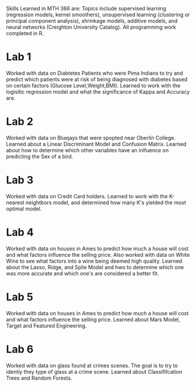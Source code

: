 Skills Learned in MTH 366 are: Topics include supervised learning (regression models, kernel smoothers), unsupervised learning (clustering or principal component analysis), shrinkage models, additive models, and neural networks (Creighton University Catalog). All programming work completed in R.
# Lab 1
Worked with data on Diabtetes Patients who were Pima Indians to try and predict which patients were at risk of being diagnosed with diabetes based on certain factors (Glucose Level,Weight,BMI). Learned to work with the logisitic regression model and what the significance of Kappa and Accuracy are. 
# Lab 2
Worked with data on Bluejays that were spopted near Oberlin College. Learned about a Linear Discriminant Model and Confusion Matrix. Learned about how to determine which other variables have an inlfuence on predicting the Sex of a bird.
# Lab 3
Worked with data on Credit Card holders. Learned to work with the K-nearest neightbors model, and determined how many K's yielded the most optimal model.
# Lab 4
Worked with data on houses in Ames to predict how much a house will cost and what factors influence the selling price. Also worked with data on White Wine to see what factors into a wine being deemed high quality. Learned about the Lasso, Ridge, and Splie Model and hwo to determine which one was more accurate and which one's are considered a better fit. 
# Lab 5
Worked with data on houses in Ames to predict how much a house will cost and what factors influence the selling price. Learned about Mars Model, Target and Featured Engineering.
# Lab 6
Worked with data on glass found at crimes scenes. The goal is to try to identiy they type of glass at a crime scene. Learned about Classififcation Trees and Random Forests.
